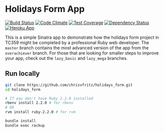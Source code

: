 # Holidays Form App

[![Build Status](https://travis-ci.org/chrisvfritz/holidays_form.svg)](https://travis-ci.org/chrisvfritz/holidays_form) [![Code Climate](https://codeclimate.com/github/chrisvfritz/holidays_form/badges/gpa.svg)](https://codeclimate.com/github/chrisvfritz/holidays_form) [![Test Coverage](https://codeclimate.com/github/chrisvfritz/holidays_form/badges/coverage.svg)](https://codeclimate.com/github/chrisvfritz/holidays_form) [![Dependency Status](https://gemnasium.com/chrisvfritz/holidays_form.svg)](https://gemnasium.com/chrisvfritz/holidays_form) [![Heroku App](https://img.shields.io/badge/heroku-tc359--farmers--markets-brightgreen.svg?style=flat)](http://tc359-holidays-form.herokuapp.com/)

This is a simple Sinatra app to demonstrate how the holidays form project in TC359 might be completed by a professional Ruby web developer. The `master` branch contains the most advanced version of the app from the `overachiever` branch. For those that are looking for smaller steps to improve your app, check out the `lazy_basic` and `lazy_mega` branches.

## Run locally

``` bash
git clone https://github.com/chrisvfritz/holidays_form.git
cd holidays_form
```

``` bash
# If you don't have Ruby 2.2.0 installed
rbenv install 2.2.0 # for rbenv
# OR
rvm install ruby-2.2.0 # for rvm
```

``` bash
bundle install
bundle exec rackup
```
